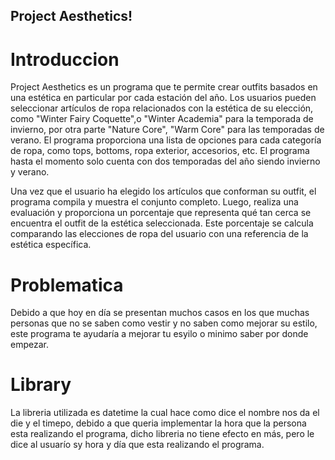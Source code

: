 ## Project Aesthetics!
# Introduccion
Project Aesthetics es un programa que te permite crear outfits basados en una estética en particular por cada estación del año. Los usuarios pueden seleccionar artículos de ropa relacionados con la estética de su elección, como "Winter Fairy Coquette",o "Winter Academia" para la temporada de invierno, por otra parte "Nature Core", "Warm Core" para las temporadas de verano. El programa proporciona una lista de opciones para cada categoría de ropa, como tops, bottoms, ropa exterior, accesorios, etc. El programa hasta el momento solo cuenta con dos temporadas del año siendo invierno y verano.

Una vez que el usuario ha elegido los artículos que conforman su outfit, el programa compila y muestra el conjunto completo. Luego, realiza una evaluación y proporciona un porcentaje que representa qué tan cerca se encuentra el outfit de la estética seleccionada. Este porcentaje se calcula comparando las elecciones de ropa del usuario con una referencia de la estética específica. 

# Problematica
Debido a que hoy en día se presentan muchos casos en los que muchas personas que no se saben como vestir y no saben como mejorar su estilo, este programa te ayudaría a mejorar tu esyilo o minimo saber por donde empezar.

# Library

La libreria utilizada es datetime la cual hace como dice el nombre nos da el die y el timepo, debido a que queria implementar la hora que la persona esta realizando el programa, dicho libreria no tiene efecto en más, pero le dice al usuarío sy hora y día que esta realizando el programa.
